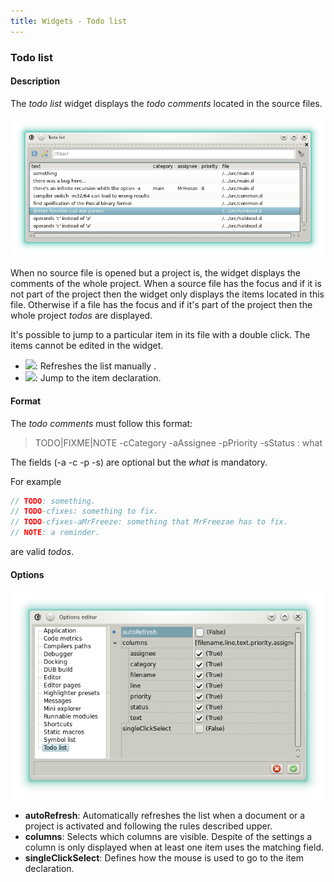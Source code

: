 ```yaml
---
title: Widgets - Todo list
---
```


### Todo list

#### Description

The _todo list_ widget displays the _todo comments_ located in the source files.

![](img/todo_list.png)

When no source file is opened but a project is, the widget displays the comments of the whole project. 
When a source file has the focus and if it is not part of the project then the widget only displays the items located in this file.
Otherwise if a file has the focus and if it's part of the project then the whole project *todos* are displayed.

It's possible to jump to a particular item in its file with a double click.
The items cannot be edited in the widget.

- ![](https://raw.githubusercontent.com/BBasile/Coedit/master/icons/arrow/arrow_update.png): Refreshes the list manually .
- ![](https://raw.githubusercontent.com/BBasile/Coedit/master/icons/arrow/arrow_pen.png): Jump to the item declaration.

#### Format

The _todo comments_ must follow this format:
> TODO|FIXME|NOTE -cCategory -aAssignee -pPriority -sStatus : what

The fields (-a -c -p -s) are optional but the _what_ is mandatory.

For example

```D
// TODO: something.
// TODO-cfixes: something to fix.
// TODO-cfixes-aMrFreeze: something that MrFreezae has to fix.
// NOTE: a reminder.
```

are valid _todos_.

#### Options

![](img/options_todo_list.png)

- **autoRefresh**: Automatically refreshes the list when a document or a project is activated and following the rules described upper.
- **columns**: Selects which columns are visible. Despite of the settings a column is only displayed when at least one item uses the matching field.
- **singleClickSelect**: Defines how the mouse is used to go to the item declaration.
